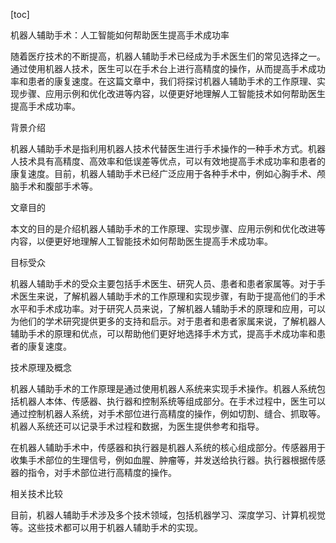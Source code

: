
[toc]                    
                
                
机器人辅助手术：人工智能如何帮助医生提高手术成功率

随着医疗技术的不断提高，机器人辅助手术已经成为手术医生们的常见选择之一。通过使用机器人技术，医生可以在手术台上进行高精度的操作，从而提高手术成功率和患者的康复速度。在这篇文章中，我们将探讨机器人辅助手术的工作原理、实现步骤、应用示例和优化改进等内容，以便更好地理解人工智能技术如何帮助医生提高手术成功率。

背景介绍

机器人辅助手术是指利用机器人技术代替医生进行手术操作的一种手术方式。机器人技术具有高精度、高效率和低误差等优点，可以有效地提高手术成功率和患者的康复速度。目前，机器人辅助手术已经广泛应用于各种手术中，例如心胸手术、颅脑手术和腹部手术等。

文章目的

本文的目的是介绍机器人辅助手术的工作原理、实现步骤、应用示例和优化改进等内容，以便更好地理解人工智能技术如何帮助医生提高手术成功率。

目标受众

机器人辅助手术的受众主要包括手术医生、研究人员、患者和患者家属等。对于手术医生来说，了解机器人辅助手术的工作原理和实现步骤，有助于提高他们的手术水平和手术成功率。对于研究人员来说，了解机器人辅助手术的原理和应用，可以为他们的学术研究提供更多的支持和启示。对于患者和患者家属来说，了解机器人辅助手术的原理和优点，可以帮助他们更好地选择手术方式，提高手术成功率和患者的康复速度。

技术原理及概念

机器人辅助手术的工作原理是通过使用机器人系统来实现手术操作。机器人系统包括机器人本体、传感器、执行器和控制系统等组成部分。在手术过程中，医生可以通过控制机器人系统，对手术部位进行高精度的操作，例如切割、缝合、抓取等。机器人系统还可以记录手术过程和数据，为医生提供参考和指导。

在机器人辅助手术中，传感器和执行器是机器人系统的核心组成部分。传感器用于收集手术部位的生理信号，例如血腥、肿瘤等，并发送给执行器。执行器根据传感器的指令，对手术部位进行高精度的操作。

相关技术比较

目前，机器人辅助手术涉及多个技术领域，包括机器学习、深度学习、计算机视觉等。这些技术都可以用于机器人辅助手术的实现。

